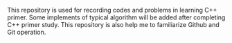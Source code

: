 This repository is used for recording codes and problems in learning C++ primer. Some implements of typical algorithm will be added after completing C++ primer study. This repository is also help me to familiarize Github and Git operation.